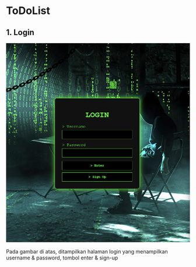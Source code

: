 # ToDoList

## 1. Login

![Login](./login.png)


Pada gambar di atas, ditampilkan halaman login yang menampilkan username & password, tombol enter & sign-up

